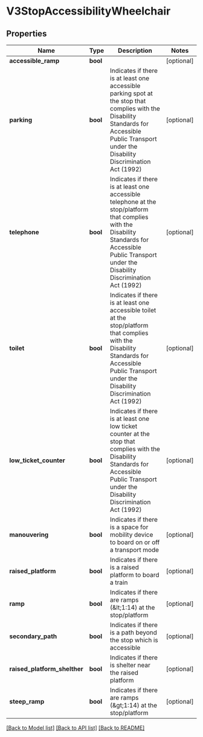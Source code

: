 # V3StopAccessibilityWheelchair

## Properties
Name | Type | Description | Notes
------------ | ------------- | ------------- | -------------
**accessible_ramp** | **bool** |  | [optional] 
**parking** | **bool** | Indicates if there is at least one accessible parking spot at the stop that complies with the Disability Standards for Accessible Public Transport under the Disability Discrimination Act (1992) | [optional] 
**telephone** | **bool** | Indicates if there is at least one accessible telephone at the stop/platform that complies with the Disability Standards for Accessible Public Transport under the Disability Discrimination Act (1992) | [optional] 
**toilet** | **bool** | Indicates if there is at least one accessible toilet at the stop/platform that complies with the Disability Standards for Accessible Public Transport under the Disability Discrimination Act (1992) | [optional] 
**low_ticket_counter** | **bool** | Indicates if there is at least one low ticket counter at the stop that complies with the Disability Standards for Accessible Public Transport under the Disability Discrimination Act (1992) | [optional] 
**manouvering** | **bool** | Indicates if there is a space for mobility device to board on or off a transport mode | [optional] 
**raised_platform** | **bool** | Indicates if there is a raised platform to board a train | [optional] 
**ramp** | **bool** | Indicates if there are ramps (&amp;lt;1:14) at the stop/platform | [optional] 
**secondary_path** | **bool** | Indicates if there is a path beyond the stop which is accessible | [optional] 
**raised_platform_shelther** | **bool** | Indicates if there is shelter near the raised platform | [optional] 
**steep_ramp** | **bool** | Indicates if there are ramps (&amp;gt;1:14) at the stop/platform | [optional] 

[[Back to Model list]](../README.md#documentation-for-models) [[Back to API list]](../README.md#documentation-for-api-endpoints) [[Back to README]](../README.md)


